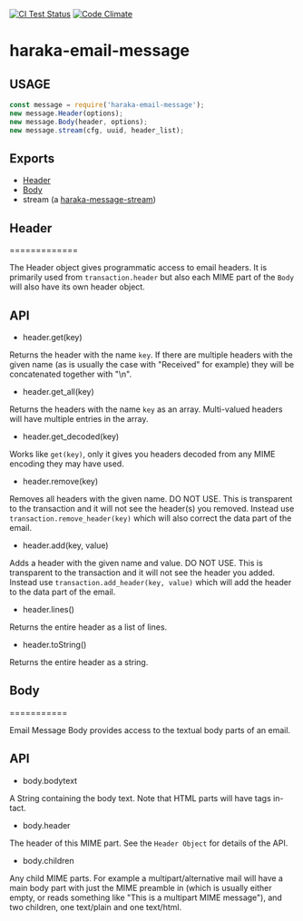[![CI Test Status][ci-img]][ci-url]
[![Code Climate][clim-img]][clim-url]

# haraka-email-message

## USAGE

```js
const message = require('haraka-email-message');
new message.Header(options);
new message.Body(header, options);
new message.stream(cfg, uuid, header_list);
```

## Exports

- [Header](#Header)
- [Body](#Body)
- stream (a [haraka-message-stream](https://github.com/haraka/message-stream))

## Header

=============

The Header object gives programmatic access to email headers. It is primarily
used from `transaction.header` but also each MIME part of the `Body` will
also have its own header object.

## API

- header.get(key)

Returns the header with the name `key`. If there are multiple headers with
the given name (as is usually the case with "Received" for example) they will
be concatenated together with "\n".

- header.get_all(key)

Returns the headers with the name `key` as an array. Multi-valued headers
will have multiple entries in the array.

- header.get_decoded(key)

Works like `get(key)`, only it gives you headers decoded from any MIME encoding
they may have used.

- header.remove(key)

Removes all headers with the given name. DO NOT USE. This is transparent to
the transaction and it will not see the header(s) you removed. Instead use
`transaction.remove_header(key)` which will also correct the data part of
the email.

- header.add(key, value)

Adds a header with the given name and value. DO NOT USE. This is transparent
to the transaction and it will not see the header you added. Instead use
`transaction.add_header(key, value)` which will add the header to the data
part of the email.

- header.lines()

Returns the entire header as a list of lines.

- header.toString()

Returns the entire header as a string.

## Body

===========

Email Message Body provides access to the textual body parts of an email.

## API

- body.bodytext

A String containing the body text. Note that HTML parts will have tags in-tact.

- body.header

The header of this MIME part. See the `Header Object` for details of the API.

- body.children

Any child MIME parts. For example a multipart/alternative mail will have a
main body part with just the MIME preamble in (which is usually either empty,
or reads something like "This is a multipart MIME message"), and two
children, one text/plain and one text/html.

<!-- leave these buried at the bottom of the document -->

[ci-img]: https://github.com/haraka/email-message/actions/workflows/ci.yml/badge.svg
[ci-url]: https://github.com/haraka/email-message/actions/workflows/ci.yml
[clim-img]: https://codeclimate.com/github/haraka/email-message/badges/gpa.svg
[clim-url]: https://codeclimate.com/github/haraka/email-message
